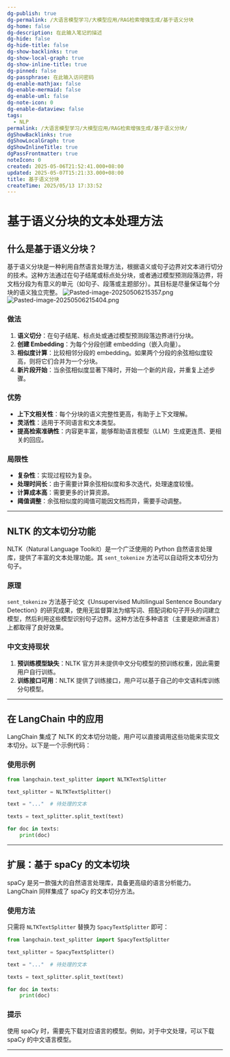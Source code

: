 ```yaml
---
dg-publish: true
dg-permalink: /大语言模型学习/大模型应用/RAG检索增强生成/基于语义分块
dg-home: false
dg-description: 在此输入笔记的描述
dg-hide: false
dg-hide-title: false
dg-show-backlinks: true
dg-show-local-graph: true
dg-show-inline-title: true
dg-pinned: false
dg-passphrase: 在此输入访问密码
dg-enable-mathjax: false
dg-enable-mermaid: false
dg-enable-uml: false
dg-note-icon: 0
dg-enable-dataview: false
tags:
  - NLP
permalink: /大语言模型学习/大模型应用/RAG检索增强生成/基于语义分块/
dgShowBacklinks: true
dgShowLocalGraph: true
dgShowInlineTitle: true
dgPassFrontmatter: true
noteIcon: 0
created: 2025-05-06T21:52:41.000+08:00
updated: 2025-05-07T15:21:33.000+08:00
title: 基于语义分块
createTime: 2025/05/13 17:33:52
---
```




# 基于语义分块的文本处理方法

## 什么是基于语义分块？
基于语义分块是一种利用自然语言处理方法，根据语义或句子边界对文本进行切分的技术。这种方法通过在句子结尾或标点处分块，或者通过模型预测段落边界，将文档分段为有意义的单元（如句子、段落或主题部分）。其目标是尽量保证每个分块的语义独立完整。
![Pasted-image-20250506215357.png](../../.vuepress/public/img/user/%E9%99%84%E4%BB%B6/Pasted%20image%2020250506215357.png)
![Pasted-image-20250506215404.png](../../.vuepress/public/img/user/%E9%99%84%E4%BB%B6/Pasted%20image%2020250506215404.png)

### 做法
1. **语义切分**：在句子结尾、标点处或通过模型预测段落边界进行分块。
2. **创建 Embedding**：为每个分段创建 embedding（嵌入向量）。
3. **相似度计算**：比较相邻分段的 embedding。如果两个分段的余弦相似度较高，则将它们合并为一个分块。
4. **新片段开始**：当余弦相似度显著下降时，开始一个新的片段，并重复上述步骤。


### 优势
- **上下文相关性**：每个分块的语义完整性更高，有助于上下文理解。
- **灵活性**：适用于不同语言和文本类型。
- **提高检索准确性**：内容更丰富，能够帮助语言模型（LLM）生成更连贯、更相关的回应。


### 局限性
- **复杂性**：实现过程较为复杂。
- **处理时间长**：由于需要计算余弦相似度和多次迭代，处理速度较慢。
- **计算成本高**：需要更多的计算资源。
- **阈值调整**：余弦相似度的阈值可能因文档而异，需要手动调整。

---


## NLTK 的文本切分功能
NLTK（Natural Language Toolkit）是一个广泛使用的 Python 自然语言处理库，提供了丰富的文本处理功能。其 `sent_tokenize` 方法可以自动将文本切分为句子。

### 原理
`sent_tokenize` 方法基于论文《Unsupervised Multilingual Sentence Boundary Detection》的研究成果，使用无监督算法为缩写词、搭配词和句子开头的词建立模型，然后利用这些模型识别句子边界。这种方法在多种语言（主要是欧洲语言）上都取得了良好效果。


### 中文支持现状
1. **预训练模型缺失**：NLTK 官方并未提供中文分句模型的预训练权重，因此需要用户自行训练。
2. **训练接口可用**：NLTK 提供了训练接口，用户可以基于自己的中文语料库训练分句模型。

---


## 在 LangChain 中的应用
LangChain 集成了 NLTK 的文本切分功能，用户可以直接调用这些功能来实现文本切分。以下是一个示例代码：

### 使用示例
```python
from langchain.text_splitter import NLTKTextSplitter

text_splitter = NLTKTextSplitter()

text = "..."  # 待处理的文本

texts = text_splitter.split_text(text)

for doc in texts:
    print(doc)
```

---


## 扩展：基于 spaCy 的文本切块
spaCy 是另一款强大的自然语言处理库，具备更高级的语言分析能力。LangChain 同样集成了 spaCy 的文本切分方法。

### 使用方法
只需将 `NLTKTextSplitter` 替换为 `SpacyTextSplitter` 即可：

```python
from langchain.text_splitter import SpacyTextSplitter

text_splitter = SpacyTextSplitter()

text = "..."  # 待处理的文本

texts = text_splitter.split_text(text)

for doc in texts:
    print(doc)
```


### 提示
使用 spaCy 时，需要先下载对应语言的模型。例如，对于中文处理，可以下载 spaCy 的中文语言模型。

---

